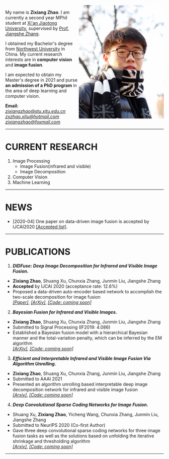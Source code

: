 <img align="right" src="images//me.jpg" height="360px"/>

My name is **Zixiang Zhao**. I am currently a second year MPhil student at [Xi'an Jiaotong University](http://www.xjtu.edu.cn/), supervised by [Prof. Jiangshe Zhang](http://gr.xjtu.edu.cn/web/jszhang). 

I obtained my Bachelor's degree from [Northwest University](http://www.nwu.edu.cn/) in China. My current research interests are in **computer vision** and **image fusion**. 

I am expected to obtain my Master's degree in 2021 and purse **an admission of a PhD program** in the area of deep learning and computer vision.

**Email:**  
*zixiangzhao@stu.xjtu.edu.cn*  
*zxzhao.xjtu@hotmail.com*  
*zixiangzhao@foxmail.com*

---
# CURRENT RESEARCH

1. Image Processing
   - Image Fusion(infrared and visible)
   - Image Decomposition
2. Computer Vision
3. Machine Learning

---
# NEWS

- [2020-04] One paper on data-driven image fusion is accepted by IJCAI2020 [\[Accepted list\]](http://static.ijcai.org/2020-accepted_papers.html).

---

# PUBLICATIONS

1. ***DIDFuse: Deep Image Decomposition for Infrared and Visible Image Fusion.***
* **Zixiang Zhao**, Shuang Xu, Chunxia Zhang, Junmin Liu, Jiangshe Zhang
* **Accepted** by IJCAI 2020 (acceptance rate: 12.6%)
* Proposed a data-driven auto-encoder based network to accomplish the two-scale decomposition for image fusion  
[*[Paper]*](https://www.ijcai.org/Proceedings/2020/135), [*[ArXiv]*](https://arxiv.org/abs/2003.09210v1), [*[Code: coming soon]*]()

2. ***Bayesian Fusion for Infrared and Visible Images.***
* **Zixiang Zhao**, Shuang Xu, Chunxia Zhang, Junmin Liu, Jiangshe Zhang
* Submitted to Signal Processing (IF2019: 4.086)     
* Established a Bayesian fusion model with a hierarchical Bayesian manner and the total-variation penalty, which can be inferred by the EM algorithm  
[*[ArXiv]*](https://arxiv.org/abs/2005.05839), [*[Code: coming soon]*]()

3. ***Efficient and Interpretable Infrared and Visible Image Fusion Via Algorithm Unrolling.***
* **Zixiang Zhao**, Shuang Xu, Chunxia Zhang, Junmin Liu, Jiangshe Zhang
* Submitted to AAAI 2021                                                  
* Presented an algorithm unrolling based interpretable deep image decomposition network for infrared and visible image fusion  
[*[Arxiv]*](https://arxiv.org/abs/2005.05896), [*[Code: coming soon]*]()

4. ***Deep Convolutional Sparse Coding Networks for Image Fusion.***
* Shuang Xu, **Zixiang Zhao**, Yicheng Wang, Chunxia Zhang, Junmin Liu, Jiangshe Zhang
* Submitted to NeurIPS 2020 (Co-first Author) 
* Gave three deep convolutional sparse coding networks for three image fusion tasks as well as the solutions based on unfolding the iterative shrinkage and thresholding algorithm    
[*[Arxiv]*](https://arxiv.org/abs/2005.08448), [*[Code: coming soon]*]()

---

